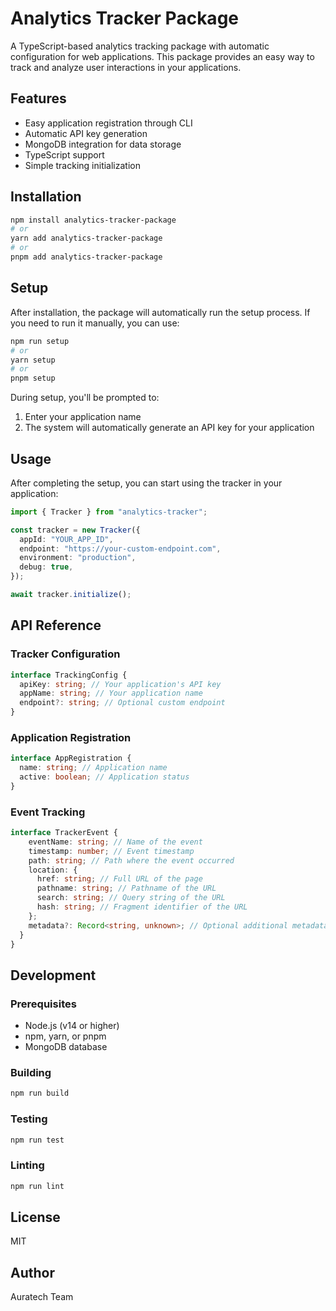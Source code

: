 # Analytics Tracker Package

A TypeScript-based analytics tracking package with automatic configuration for web applications. This package provides an easy way to track and analyze user interactions in your applications.

## Features

- Easy application registration through CLI
- Automatic API key generation
- MongoDB integration for data storage
- TypeScript support
- Simple tracking initialization

## Installation

```bash
npm install analytics-tracker-package
# or
yarn add analytics-tracker-package
# or
pnpm add analytics-tracker-package
```

## Setup

After installation, the package will automatically run the setup process. If you need to run it manually, you can use:

```bash
npm run setup
# or
yarn setup
# or
pnpm setup
```

During setup, you'll be prompted to:

1. Enter your application name
2. The system will automatically generate an API key for your application

## Usage

After completing the setup, you can start using the tracker in your application:

```typescript
import { Tracker } from "analytics-tracker";

const tracker = new Tracker({
  appId: "YOUR_APP_ID",
  endpoint: "https://your-custom-endpoint.com",
  environment: "production",
  debug: true,
});

await tracker.initialize();
```

## API Reference

### Tracker Configuration

```typescript
interface TrackingConfig {
  apiKey: string; // Your application's API key
  appName: string; // Your application name
  endpoint?: string; // Optional custom endpoint
}
```

### Application Registration

```typescript
interface AppRegistration {
  name: string; // Application name
  active: boolean; // Application status
}
```

### Event Tracking

```typescript
interface TrackerEvent {
    eventName: string; // Name of the event
    timestamp: number; // Event timestamp
    path: string; // Path where the event occurred
    location: {
      href: string; // Full URL of the page
      pathname: string; // Pathname of the URL
      search: string; // Query string of the URL
      hash: string; // Fragment identifier of the URL
    };
    metadata?: Record<string, unknown>; // Optional additional metadata
  }
}
```

## Development

### Prerequisites

- Node.js (v14 or higher)
- npm, yarn, or pnpm
- MongoDB database

### Building

```bash
npm run build
```

### Testing

```bash
npm run test
```

### Linting

```bash
npm run lint
```

## License

MIT

## Author

Auratech Team
